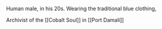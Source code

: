 Human male, in his 20s. Wearing the traditional blue clothing,

Archivist of the [[Cobalt Soul]] in [[Port Damali]]
